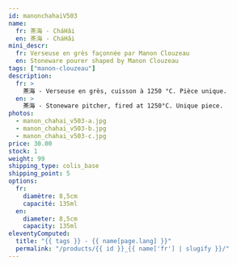 ```yaml
---
id: manonchahaiV503
name:
  fr: 茶海 - CháHǎi
  en: 茶海 - CháHǎi
mini_descr:
  fr: Verseuse en grès façonnée par Manon Clouzeau 
  en: Stoneware pourer shaped by Manon Clouzeau
tags: ["manon-clouzeau"]
description:
  fr: >
    茶海 - Verseuse en grès, cuisson à 1250 °C. Pièce unique.
  en: >
    茶海 - Stoneware pitcher, fired at 1250°C. Unique piece.
photos:
  - manon_chahai_v503-a.jpg
  - manon_chahai_v503-b.jpg
  - manon_chahai_v503-c.jpg
price: 30.00
stock: 1
weight: 99
shipping_type: colis_base
shipping_point: 5
options:
  fr:
    diamètre: 8,5cm
    capacité: 135ml
  en:
    diameter: 8,5cm
    capacity: 135ml
eleventyComputed:
  title: "{{ tags }} - {{ name[page.lang] }}"
  permalink: "/products/{{ id }}_{{ name['fr'] | slugify }}/"
---
```

